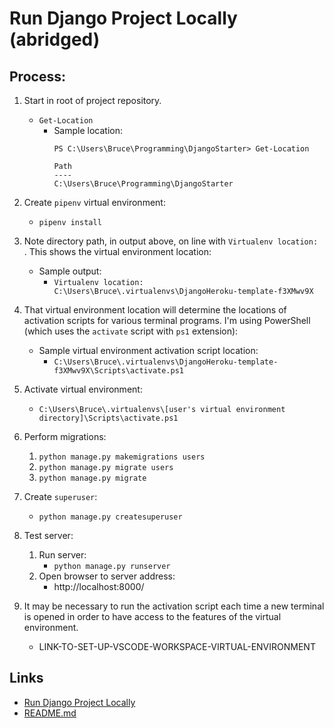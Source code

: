 # Run Django Project Locally (abridged)

## Process:

1. Start in root of project repository.
    * `Get-Location`
        * Sample location:
            ```
            PS C:\Users\Bruce\Programming\DjangoStarter> Get-Location

            Path
            ----
            C:\Users\Bruce\Programming\DjangoStarter
            ```


1. Create `pipenv` virtual environment:
    * `pipenv install`

1. Note directory path, in output above, on line with `Virtualenv location: `. This shows the virtual environment location:
    * Sample output:
        * `Virtualenv location: C:\Users\Bruce\.virtualenvs\DjangoHeroku-template-f3XMwv9X`

1. That virtual environment location will determine the locations of activation scripts for various terminal programs. I'm using PowerShell (which uses the `activate` script with `ps1` extension):
    * Sample virtual environment activation script location:
        * `C:\Users\Bruce\.virtualenvs\DjangoHeroku-template-f3XMwv9X\Scripts\activate.ps1`

1. Activate virtual environment:
    * `C:\Users\Bruce\.virtualenvs\[user's virtual environment directory]\Scripts\activate.ps1`

1. Perform migrations:
    1. `python manage.py makemigrations users`
    1. `python manage.py migrate users`
    1. `python manage.py migrate`

1. Create `superuser`:
    * `python manage.py createsuperuser`

1. Test server:
    1. Run server:
        * `python manage.py runserver`
    1. Open browser to server address:
        * http://localhost:8000/

1. It may be necessary to run the activation script each time a new terminal is opened in order to have access to the features of the virtual environment.
    * LINK-TO-SET-UP-VSCODE-WORKSPACE-VIRTUAL-ENVIRONMENT

## Links
* [Run Django Project Locally](run_django_project_locally.md)
* [README.md](../README.md)
